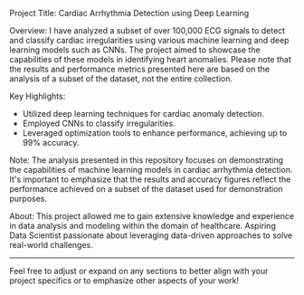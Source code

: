 
 Project Title: Cardiac Arrhythmia Detection using Deep Learning

Overview:
I have analyzed a subset of over 100,000 ECG signals to detect and classify cardiac irregularities using various machine learning and deep learning models such as CNNs.
The project aimed to showcase the capabilities of these models in identifying heart anomalies. 
Please note that the results and performance metrics presented here are based on the analysis of a subset of the dataset, not the entire collection.

Key Highlights:
- Utilized deep learning techniques for cardiac anomaly detection.
- Employed CNNs to classify irregularities.
- Leveraged optimization tools to enhance performance, achieving up to 99% accuracy.

Note:
The analysis presented in this repository focuses on demonstrating the capabilities of machine learning models in cardiac arrhythmia detection.
It's important to emphasize that the results and accuracy figures reflect the performance achieved on a subset of the dataset used for demonstration purposes.

About:
This project allowed me to gain extensive knowledge and experience in data analysis and modeling within the domain of healthcare.
Aspiring Data Scientist passionate about leveraging data-driven approaches to solve real-world challenges.

---

Feel free to adjust or expand on any sections to better align with your project specifics or to emphasize other aspects of your work!
